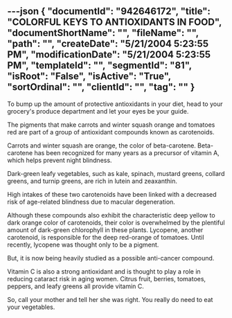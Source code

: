 ---json
{
  "documentId": "942646172",
  "title": "COLORFUL KEYS TO ANTIOXIDANTS IN FOOD",
  "documentShortName": "",
  "fileName": "",
  "path": "",
  "createDate": "5/21/2004 5:23:55 PM",
  "modificationDate": "5/21/2004 5:23:55 PM",
  "templateId": "",
  "segmentId": "81",
  "isRoot": "False",
  "isActive": "True",
  "sortOrdinal": "",
  "clientId": "",
  "tag": ""
}
---

To bump up the amount of protective antioxidants in your diet, head to your grocery's produce department and let your eyes be your guide. 

The pigments that make carrots and winter squash orange and tomatoes red are part of a group of antioxidant compounds known as carotenoids. 

Carrots and winter squash are orange, the color of beta-carotene. Beta-carotene has been recognized for many years as a precursor of vitamin A, which helps prevent night blindness. 

Dark-green leafy vegetables, such as kale, spinach, mustard greens, collard greens, and turnip greens, are rich in lutein and zeaxanthin.

High intakes of these two carotenoids have been linked with a decreased risk of age-related blindness due to macular degeneration. 

Although these compounds also exhibit the characteristic deep yellow to dark orange color of carotenoids, their color is overwhelmed by the plentiful amount of dark-green chlorophyll in these plants. Lycopene, another carotenoid, is responsible for the deep red-orange of tomatoes. Until recently, lycopene was thought only to be a pigment. 

But, it is now being heavily studied as a possible anti-cancer compound. 

Vitamin C is also a strong antioxidant and is thought to play a role in reducing cataract risk in aging women. Citrus fruit, berries, tomatoes, peppers, and leafy greens all provide vitamin C. 

So, call your mother and tell her she was right. You really do need to eat your vegetables.
